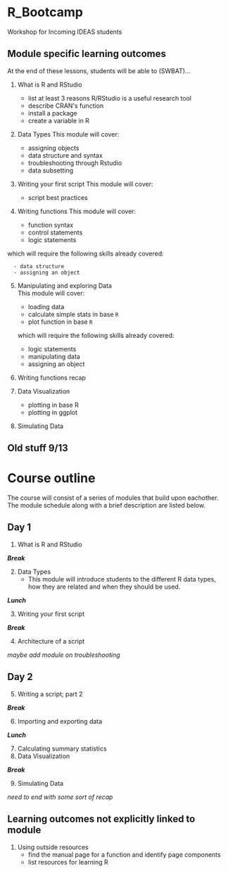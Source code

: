 # R_Bootcamp
Workshop for Incoming IDEAS students

## Module specific learning outcomes
At the end of these lessons, students will be able to (SWBAT)...
  1.  What is R and RStudio
      - list at least 3 reasons R/RStudio is a useful research tool 
      - describe CRAN's function
      - install a package
      - create a variable in R
  2.  Data Types
      This module will cover: 

      - assigning objects
      - data structure and syntax
      - troubleshooting through Rstudio
      - data subsetting
  3.  Writing your first script
      This module will cover: 

      - script best practices 
  4.  Writing functions 
      This module will cover: 

      - function syntax
      - control statements
      - logic statements
  
  
which will require the following skills already covered:

      - data structure 
      - assigning an object
  5.  Manipulating and exploring Data  
      This module will cover:

        - loading data 
        - calculate simple stats in base `R`
        - plot function in base `R`

      which will require the following skills already covered:

        - logic statements
        - manipulating data  
        - assigning an object
  6.  Writing functions recap
  7.  Data Visualization
      - plotting in base R
      - plotting in ggplot
  8.  Simulating Data

Old stuff 9/13
---
# Course outline
The course will consist of a series of modules that build upon eachother. The  module schedule along with a brief description are listed below. 
## Day 1
  1.  What is R and RStudio

**_Break_**

  2.  Data Types
      -  This module will introduce students to the different R data types, how they are related and when they should be used.  

**_Lunch_**

  3.  Writing your first script
      
**_Break_**

  4.  Architecture of a script
  
  _maybe add module on troubleshooting_
## Day 2
  5.  Writing a script; part 2

**_Break_**

  6.  Importing and exporting data
  
**_Lunch_**

  7.  Calculating summary statistics
  8.  Data Visualization
  
**_Break_**
  
  9.  Simulating Data
  
_need to end with some sort of recap_


  
## Learning outcomes not explicitly linked to module
1. Using outside resources 
      - find the manual page for a function and identify page components
      - list resources for learning R 
